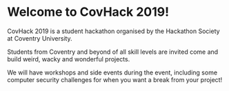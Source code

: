 # Welcome to CovHack 2019!

CovHack 2019 is a student hackathon organised by the Hackathon Society at
Coventry University.

Students from Coventry and beyond of all skill levels are invited
come and build weird, wacky and wonderful projects.

We will have workshops and side events during the event, including some computer
security challenges for when you want a break from your project!
